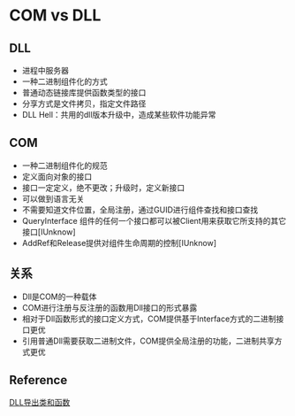 # COM vs DLL

## DLL
* 进程中服务器
* 一种二进制组件化的方式
* 普通动态链接库提供函数类型的接口
* 分享方式是文件拷贝，指定文件路径
* DLL Hell：共用的dll版本升级中，造成某些软件功能异常

## COM
* 一种二进制组件化的规范
* 定义面向对象的接口
* 接口一定定义，绝不更改；升级时，定义新接口
* 可以做到语言无关
* 不需要知道文件位置，全局注册，通过GUID进行组件查找和接口查找
* QueryInterface 组件的任何一个接口都可以被Client用来获取它所支持的其它接口[IUnknow]
* AddRef和Release提供对组件生命周期的控制[IUnknow]

## 关系
* Dll是COM的一种载体
* COM进行注册与反注册的函数用Dll接口的形式暴露
* 相对于Dll函数形式的接口定义方式，COM提供基于Interface方式的二进制接口更优
* 引用普通Dll需要获取二进制文件，COM提供全局注册的功能，二进制共享方式更优

## Reference
[DLL导出类和函数](https://huangwang.github.io/2018/06/15/DLL%E5%AF%BC%E5%87%BA%E7%B1%BB%E5%92%8C%E5%87%BD%E6%95%B0/)